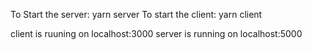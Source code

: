 To Start the server:
yarn server
To start the client:
yarn client

client is ruuning on localhost:3000
server is running on localhost:5000
